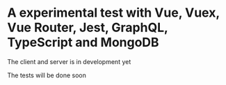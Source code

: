 # A experimental test with Vue, Vuex, Vue Router, Jest, GraphQL, TypeScript and MongoDB

The client and server is in development yet

The tests will be done soon
